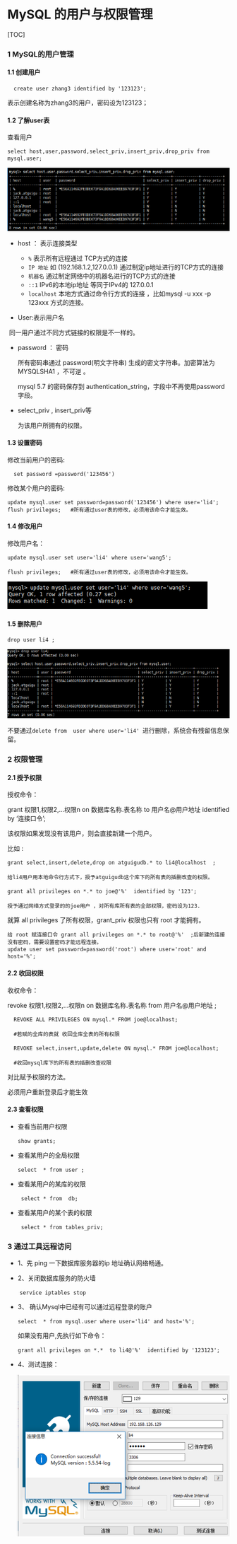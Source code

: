 # MySQL 的用户与权限管理

[TOC]

### 1 MySQL的用户管理

#### 1.1 创建用户

```
  create user zhang3 identified by '123123';
```
  表示创建名称为zhang3的用户，密码设为123123；

#### 1.2 了解user表

  查看用户

```
select host,user,password,select_priv,insert_priv,drop_priv from mysql.user;
```
![img](assets/09DF557C-9B94-4314-9A1D-D9C8F59E0F23.png) 

- host ：   表示连接类型
  - `%` 表示所有远程通过 TCP方式的连接
  - `IP 地址` 如 (192.168.1.2,127.0.0.1) 通过制定ip地址进行的TCP方式的连接
  - `机器名`   通过制定网络中的机器名进行的TCP方式的连接
  - `::1`   IPv6的本地ip地址  等同于IPv4的 127.0.0.1
  - `localhost` 本地方式通过命令行方式的连接 ，比如mysql -u xxx -p 123xxx 方式的连接。

- User:表示用户名

​       同一用户通过不同方式链接的权限是不一样的。

- password ： 密码

  所有密码串通过 password(明文字符串) 生成的密文字符串。加密算法为MYSQLSHA1 ，不可逆 。

  mysql 5.7 的密码保存到 authentication_string，字段中不再使用password 字段。

- select_priv , insert_priv等 

    为该用户所拥有的权限。

#### 1.3 设置密码

  修改当前用户的密码:
```
  set password =password('123456')
```

  修改某个用户的密码:

  ```
update mysql.user set password=password('123456') where user='li4';
flush privileges;   #所有通过user表的修改，必须用该命令才能生效。
  ```
#### 1.4 修改用户

 修改用户名：
```
update mysql.user set user='li4' where user='wang5';

flush privileges;   #所有通过user表的修改，必须用该命令才能生效。
```
![img](assets/59C3022F-A6AD-434C-95E1-BB9555E2C0B0.png) 

#### 1.5 删除用户
```
drop user li4 ;
```
![img](assets/0F314194-D9B1-4B48-BACF-A46BE2066E83.png) 

不要通过`delete from  user where user='li4' `进行删除，系统会有残留信息保留。 

### 2 权限管理

#### 2.1 授予权限

授权命令： 

grant 权限1,权限2,…权限n on 数据库名称.表名称 to 用户名@用户地址 identified by ‘连接口令’;

该权限如果发现没有该用户，则会直接新建一个用户。

比如 :

```
grant select,insert,delete,drop on atguigudb.* to li4@localhost  ;

给li4用户用本地命令行方式下，授予atguigudb这个库下的所有表的插删改查的权限。

grant all privileges on *.* to joe@'%'  identified by '123'; 

授予通过网络方式登录的的joe用户 ，对所有库所有表的全部权限，密码设为123.
```
就算 all privileges 了所有权限，grant_priv 权限也只有 root 才能拥有。

```
给 root 赋连接口令 grant all privileges on *.* to root@'%'  ;后新建的连接没有密码，需要设置密码才能远程连接。
update user set password=password('root') where user='root' and host='%';
```
#### 2.2 收回权限

  收权命令： 

  revoke  权限1,权限2,…权限n on 数据库名称.表名称  from  用户名@用户地址 ;
```
  REVOKE ALL PRIVILEGES ON mysql.* FROM joe@localhost;

  #若赋的全库的表就 收回全库全表的所有权限

  REVOKE select,insert,update,delete ON mysql.* FROM joe@localhost;

  #收回mysql库下的所有表的插删改查权限
```
   对比赋予权限的方法。

   必须用户重新登录后才能生效

#### 2.3 查看权限

- 查看当前用户权限

  `show grants;`

- 查看某用户的全局权限

  `select  * from user ;`

- 查看某用户的某库的权限

  ` select * from  db;`

- 查看某用户的某个表的权限

  ` select * from tables_priv;`

### 3 通过工具远程访问

- 1、先 ping 一下数据库服务器的ip 地址确认网络畅通。

- 2、关闭数据库服务的防火墙

  ​    `service iptables stop`

- 3、 确认Mysql中已经有可以通过远程登录的账户

  ​    `select  * from mysql.user where user='li4' and host='%';`

  如果没有用户,先执行如下命令：

  ​    `grant all privileges on *.*  to li4@'%'  identified by '123123';`

- 4、测试连接：

  ![img](assets/40FADB12-0946-4567-A47E-9FEC56226FCA.png) 
